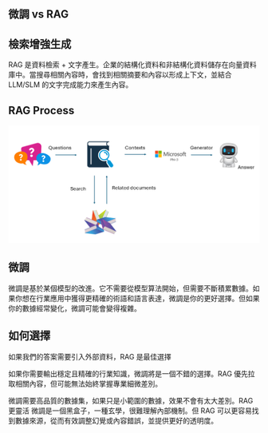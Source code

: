 ﻿## 微調 vs RAG

## 檢索增強生成

RAG 是資料檢索 + 文字產生。企業的結構化資料和非結構化資料儲存在向量資料庫中。當搜尋相關內容時，會找到相關摘要和內容以形成上下文，並結合 LLM/SLM 的文字完成能力來產生內容。

## RAG Process

![FinetuningvsRAG](../../../../imgs/04/00/rag.png)

## 微調

微調是基於某個模型的改進。它不需要從模型算法開始，但需要不斷積累數據。如果你想在行業應用中獲得更精確的術語和語言表達，微調是你的更好選擇。但如果你的數據經常變化，微調可能會變得複雜。

## 如何選擇

如果我們的答案需要引入外部資料，RAG 是最佳選擇

如果你需要輸出穩定且精確的行業知識，微調將是一個不錯的選擇。RAG 優先拉取相關內容，但可能無法始終掌握專業細微差別。

微調需要高品質的數據集，如果只是小範圍的數據，效果不會有太大差別。RAG 更靈活
微調是一個黑盒子，一種玄學，很難理解內部機制。但 RAG 可以更容易找到數據來源，從而有效調整幻覺或內容錯誤，並提供更好的透明度。

